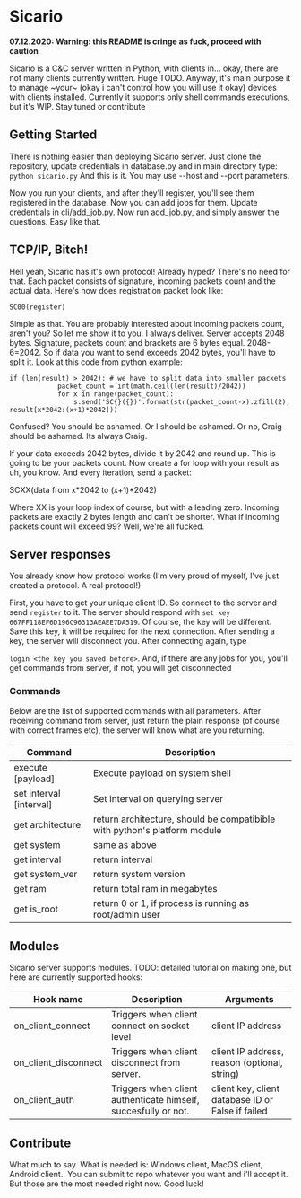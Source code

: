 # Sicario

**07.12.2020: Warning: this README is cringe as fuck, proceed with caution** 

Sicario is a C&C server written in Python, with clients in... okay, there are not many clients currently written. Huge TODO. Anyway,
it's main purpose it to manage ~your~ (okay i can't control how you will use it okay) devices with clients installed. Currently it supports
only shell commands executions, but it's WIP. Stay tuned or contribute

## Getting Started 

There is nothing easier than deploying Sicario server. Just clone the repository, update credentials in database.py and in main directory type:
`python sicario.py`
And this is it. You may use --host and --port parameters. 

Now you run your clients, and after they'll register, you'll see them registered in the database. Now you can add jobs for them. 
Update credentials in cli/add_job.py. Now run add_job.py, and simply answer the questions. Easy like that.

## TCP/IP, Bitch!

Hell yeah, Sicario has it's own protocol! Already hyped? There's no need for that. Each packet consists of signature, incoming packets count
and the actual data. Here's how does registration packet look like:

`SC00(register)`

Simple as that. You are probably interested about incoming packets count, aren't you? So let me show it to you. I always deliver. 
Server accepts 2048 bytes. Signature, packets count and brackets are 6 bytes equal. 2048-6=2042. So if data you want to send 
exceeds 2042 bytes, you'll have to split it. Look at this code from python example:

```
if (len(result) > 2042): # we have to split data into smaller packets
			packet_count = int(math.ceil(len(result)/2042))
			for x in range(packet_count):
				s.send('SC{}({})'.format(str(packet_count-x).zfill(2), result[x*2042:(x+1)*2042]))
```

Confused? You should be ashamed. Or I should be ashamed. Or no, Craig should be ashamed. Its always Craig.

If your data exceeds 2042 bytes, divide it by 2042 and round up. This is going to be your packets count. 
Now create a for loop with your result as uh, you know. And every iteration, send a packet: 

SCXX(data from x*2042 to (x+1)*2042) 

Where XX is your loop index of course, but with a leading zero. Incoming packets are exactly 2 bytes length and can't be shorter.
What if incoming packets count will exceed 99? 
Well, we're all fucked.

## Server responses 

You already know how protocol works (I'm very proud of myself, I've just created a protocol. A real protocol!)

First, you have to get your unique client ID. So connect to the server and send `register` to it. 
The server should respond with `set key 667FF118EF6D196C96313AEAEE7DA519`. Of course, the key will be different. 
Save this key, it will be required for the next connection. After sending a key, the server will disconnect you. After connecting again, type

`login <the key you saved before>`. And, if there are any jobs for you, you'll get commands from server, if not, you will get disconnected

### Commands

Below are the list of supported commands with all parameters. After receiving command from server, just return the plain response (of course 
with correct frames etc), the server will know what are you returning. 

| Command | Description |
| ------- | ----------- |
| execute [payload] | Execute payload on system shell |
| set interval [interval] | Set interval on querying server |
| get architecture | return architecture, should be compatibible with python's platform module |
| get system | same as above |
| get interval | return interval |
| get system_ver | return system version |
| get ram | return total ram in megabytes |
| get is_root | return 0 or 1, if process is running as root/admin user |

## Modules 

Sicario server supports modules. TODO: detailed tutorial on making one, but here are currently supported hooks:

| Hook name | Description | Arguments |
| --------- | ----------- | --------- |
| on_client_connect | Triggers when client connect on socket level | client IP address |
| on_client_disconnect | Triggers when client disconnect from server. | client IP address, reason (optional, string) |
| on_client_auth | Triggers when client authenticate himself, succesfully or not. | client key, client database ID or False if failed |

## Contribute 

What much to say. What is needed is: Windows client, MacOS client, Android client.. You can submit to repo whatever you want 
and i'll accept it. But those are the most needed right now. Good luck!
